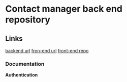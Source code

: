 # Contact manager back end repository

## Links

[backend url](https://backend-practice-zs48.onrender.com/api/contacts)
[fron-end url](https://maromaua.github.io/contacts-manager/#)
[front-end repo](https://github.com/maromaUA/contacts-manager)

### Documentation

**Authentication**
